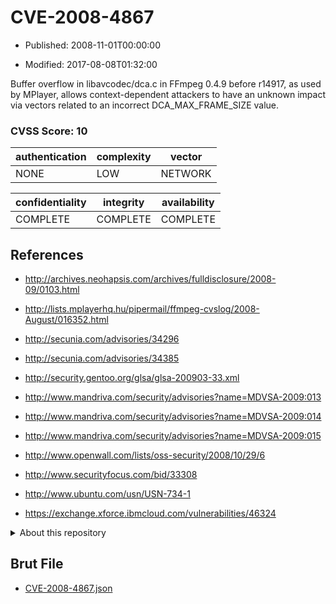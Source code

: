 # CVE-2008-4867

- Published: 2008-11-01T00:00:00

- Modified: 2017-08-08T01:32:00

Buffer overflow in libavcodec/dca.c in FFmpeg 0.4.9 before r14917, as used by MPlayer, allows context-dependent attackers to have an unknown impact via vectors related to an incorrect DCA_MAX_FRAME_SIZE value.

### CVSS Score: **10**

| authentication | complexity | vector |
| --- | --- | --- |
| NONE | LOW | NETWORK |

| confidentiality | integrity | availability |
| --- | --- | --- |
| COMPLETE | COMPLETE | COMPLETE |

## References

* http://archives.neohapsis.com/archives/fulldisclosure/2008-09/0103.html

* http://lists.mplayerhq.hu/pipermail/ffmpeg-cvslog/2008-August/016352.html

* http://secunia.com/advisories/34296

* http://secunia.com/advisories/34385

* http://security.gentoo.org/glsa/glsa-200903-33.xml

* http://www.mandriva.com/security/advisories?name=MDVSA-2009:013

* http://www.mandriva.com/security/advisories?name=MDVSA-2009:014

* http://www.mandriva.com/security/advisories?name=MDVSA-2009:015

* http://www.openwall.com/lists/oss-security/2008/10/29/6

* http://www.securityfocus.com/bid/33308

* http://www.ubuntu.com/usn/USN-734-1

* https://exchange.xforce.ibmcloud.com/vulnerabilities/46324

<details>
<summary>About this repository</summary> 

  This repository is part of the project [Live Hack CVE](https://github.com/Live-Hack-CVE). Main website can be found [www.live-hack.org](https://www.live-hack.org) 
  
  Made by [Sn0wAlice](https://github.com/Sn0wAlice) for the people that care about security and need to have a feed of the latest CVEs. Hope you enjoy it, don't forget to star the repo and follow me on [Twitter](https://twitter.com/Sn0wAlice) and [Github](https://github.com/Sn0wAlice). And that is my [personnal website](https://www.alice-snow.me/)

  - [Home Page](https://github.com/Live-Hack-CVE)
  - [Framework](https://github.com/Live-Hack-CVE/cve-framework)
  - [CVE database](https://github.com/Live-Hack-CVE/full_database)
  - [Changelog](https://github.com/Live-Hack-CVE/Changelog)
</details>

## Brut File

* [CVE-2008-4867.json](https://raw.githubusercontent.com/Live-Hack-CVE/full_database/main/cves/2008/CVE-2008-4867.json)

